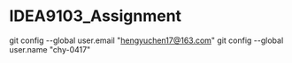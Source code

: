 # IDEA9103_Assignment
  git config --global user.email "hengyuchen17@163.com"
  git config --global user.name "chy-0417"